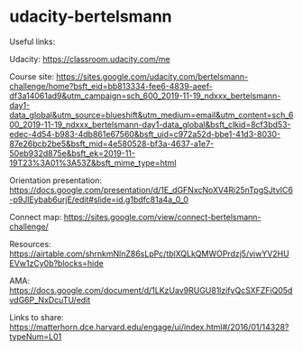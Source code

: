 # udacity-bertelsmann

Useful links:

Udacity:
https://classroom.udacity.com/me

Course site:
https://sites.google.com/udacity.com/bertelsmann-challenge/home?bsft_eid=bb813334-fee6-4839-aeef-df3a14061ad9&utm_campaign=sch_600_2019-11-19_ndxxx_bertelsmann-day1-data_global&utm_source=blueshift&utm_medium=email&utm_content=sch_600_2019-11-19_ndxxx_bertelsmann-day1-data_global&bsft_clkid=8cf3bd53-edec-4d54-b983-4db861e67560&bsft_uid=c972a52d-bbe1-41d3-8030-87e26bcb2be5&bsft_mid=4e580528-bf3a-4637-a1e7-50eb932d875e&bsft_ek=2019-11-19T23%3A01%3A53Z&bsft_mime_type=html

Orientation presentation:
https://docs.google.com/presentation/d/1E_dGFNxcNoXV4Ri25nTpgSJtvIC6-p9JlEybab6urjE/edit#slide=id.g1bdfc81a4a_0_0

Connect map:
https://sites.google.com/view/connect-bertelsmann-challenge/

Resources:
https://airtable.com/shrnkmNlnZ86sLpPc/tblXQLkQMWOPrdzj5/viwYV2HUEVw1zCy0b?blocks=hide

AMA:
https://docs.google.com/document/d/1LKzUav9RUGU81lzifyQcSXFZFiQ05dvdG6P_NxDcuTU/edit

Links to share:
https://matterhorn.dce.harvard.edu/engage/ui/index.html#/2016/01/14328?typeNum=L01


